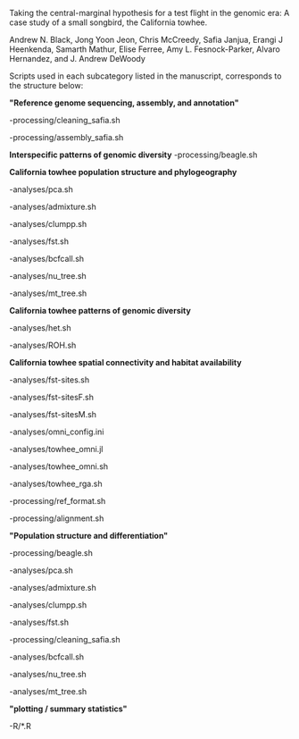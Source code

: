 Taking the central-marginal hypothesis for a test flight in the genomic era: A case study of a small songbird, the California towhee.



Andrew N. Black, Jong Yoon Jeon, Chris McCreedy, Safia Janjua, Erangi J Heenkenda, Samarth Mathur, Elise Ferree, Amy L. Fesnock-Parker, Alvaro Hernandez, and J. Andrew DeWoody



Scripts used in each subcategory listed in the manuscript, corresponds to the structure below:



**"Reference genome sequencing, assembly, and annotation"**

-processing/cleaning_safia.sh


-processing/assembly_safia.sh


**Interspecific patterns of genomic diversity**
-processing/beagle.sh


**California towhee population structure and phylogeography**

-analyses/pca.sh


-analyses/admixture.sh


-analyses/clumpp.sh


-analyses/fst.sh


-analyses/bcfcall.sh


-analyses/nu_tree.sh


-analyses/mt_tree.sh

**California towhee patterns of genomic diversity**

-analyses/het.sh


-analyses/ROH.sh


**California towhee spatial connectivity and habitat availability**

-analyses/fst-sites.sh


-analyses/fst-sitesF.sh


-analyses/fst-sitesM.sh


-analyses/omni_config.ini


-analyses/towhee_omni.jl


-analyses/towhee_omni.sh


-analyses/towhee_rga.sh



-processing/ref_format.sh


-processing/alignment.sh


**"Population structure and differentiation"**


-processing/beagle.sh


-analyses/pca.sh


-analyses/admixture.sh


-analyses/clumpp.sh


-analyses/fst.sh


-processing/cleaning_safia.sh


-analyses/bcfcall.sh


-analyses/nu_tree.sh


-analyses/mt_tree.sh


**"plotting / summary statistics"**


-R/*.R











